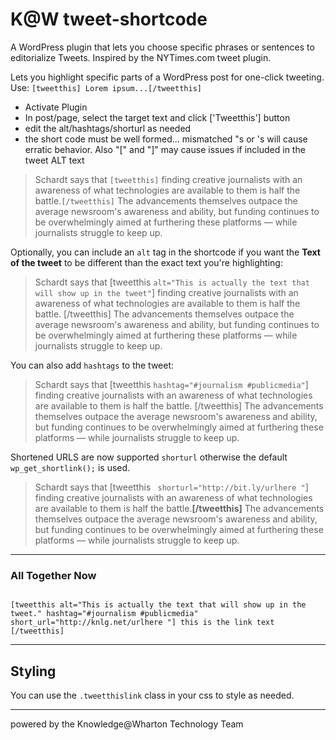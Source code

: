 K@W tweet-shortcode
==============

A WordPress plugin that lets you choose specific phrases or sentences to editorialize Tweets. Inspired by the NYTimes.com tweet plugin.


Lets you highlight specific parts of a WordPress post for one-click tweeting. Use:
<code>[tweetthis] Lorem ipsum...[/tweetthis]</code>

* Activate Plugin
* In post/page, select the target text and click ['Tweetthis'] button
* edit the alt/hashtags/shorturl as needed
* the short code must be well formed... mismatched "s or 's will cause erratic behavior. Also "[" and "]" may cause issues if included in the tweet ALT text 
 

<blockquote>Schardt says that <code>[tweetthis]</code> finding creative journalists with an awareness of what technologies are available to them is half the battle.<code>[/tweetthis]</code> The advancements themselves outpace the average newsroom's awareness and ability, but funding continues to be overwhelmingly aimed at furthering these platforms — while journalists struggle to keep up.</blockquote>

Optionally, you can include an <code>alt</code> tag in the shortcode if you want the **Text of the tweet** to be different than the exact text you're highlighting:

<blockquote>Schardt says that &#91;tweetthis <code>alt=&#34;This is actually the text that will show up in the tweet&#34;</code>&#93;</strong> finding creative journalists with an awareness of what technologies are available to them is half the battle. &#91;/tweetthis&#93; The advancements themselves outpace the average newsroom's awareness and ability, but funding continues to be overwhelmingly aimed at furthering these platforms — while journalists struggle to keep up.</blockquote>

You can also add <code>hashtags</code> to the tweet:

<blockquote>Schardt says that 
&#91;tweetthis <code>hashtag=&#34;#journalism #publicmedia&#34;</code>&#93;  finding creative journalists with an awareness of what technologies are available to them is half the battle. &#91;/tweetthis&#93; The advancements themselves outpace the average newsroom's awareness and ability, but funding continues to be overwhelmingly aimed at furthering these platforms — while journalists struggle to keep up.</blockquote>

Shortened URLS are now supported <code>shorturl</code> otherwise the default  <code>wp_get_shortlink();</code> is used.


 <blockquote>Schardt says that &#91;tweetthis <code> shorturl=&#34;http://bit.ly/urlhere &#34;</code>&#93; finding creative journalists with an awareness of what technologies are available to them is half the battle.<strong>&#91;/tweetthis&#93;</strong> The advancements themselves outpace the average newsroom's awareness and ability, but funding continues to be overwhelmingly aimed at furthering these platforms — while journalists struggle to 
keep up.</blockquote>

***
<h3>All Together Now</h3>

<code>
[tweetthis alt=&#34;This is actually the text that will show up in the tweet.&#34; hashtag=&#34;#journalism #publicmedia&#34; short_url=&#34;http://knlg.net/urlhere &#34;] this is the link text [/tweetthis]
</code>

***
 
<h2>Styling</h2>
You can use the <code>.tweetthislink</code> class in your css to style as needed. 

***

powered by the Knowledge@Wharton Technology Team


